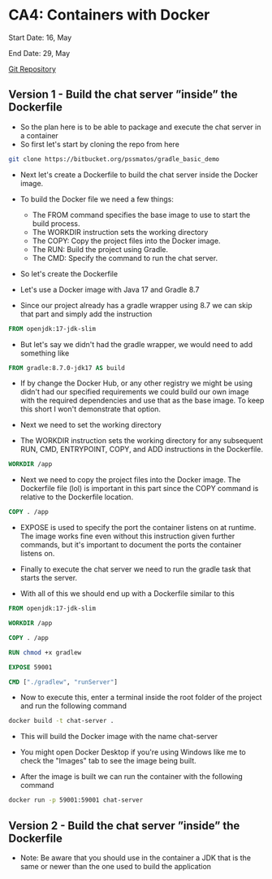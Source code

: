 # CA4: Containers with Docker

Start Date: 16, May

End Date: 29, May

[Git Repository](https://github.com/SwitchQA/devops-23-24-JPE-1222637)

## Version 1 - Build the chat server ”inside” the Dockerfile

* So the plan here is to be able to package and execute the chat server in a container
* So first let's start by cloning the repo from here
```bash
git clone https://bitbucket.org/pssmatos/gradle_basic_demo
```

* Next let's create a Dockerfile to build the chat server inside the Docker image.

* To build the Docker file we need a few things:
  * The FROM command specifies the base image to use to start the build process.
  * The WORKDIR instruction sets the working directory 
  * The COPY: Copy the project files into the Docker image.
  * The RUN: Build the project using Gradle.
  * The CMD: Specify the command to run the chat server.

* So let's create the Dockerfile
* Let's use a Docker image with Java 17 and Gradle 8.7

* Since our project already has a gradle wrapper using 8.7 we can skip that part and simply add the instruction

```Dockerfile
FROM openjdk:17-jdk-slim
```

* But let's say we didn't had the gradle wrapper, we would need to add something like

```Dockerfile
FROM gradle:8.7.0-jdk17 AS build
```

* If by change the Docker Hub, or any other registry we might be using didn't had our specified requirements 
we could build our own image with the required dependencies and use that as the base image.
To keep this short I won't demonstrate that option.

* Next we need to set the working directory
* The WORKDIR instruction sets the working directory for any subsequent 
RUN, CMD, ENTRYPOINT, COPY, and ADD instructions in the Dockerfile.

```Dockerfile
WORKDIR /app
```

* Next we need to copy the project files into the Docker image.
The Dockerfile file (lol) is important in this part since the COPY command is relative to the Dockerfile location.

```Dockerfile
COPY . /app
```

* EXPOSE is used to specify the port the container listens on at runtime.
The image works fine even without this instruction given further commands, but it's important to document 
the ports the container listens on.

* Finally to execute the chat server we need to run the gradle task that starts the server.

* With all of this we should end up with a Dockerfile similar to this

```Dockerfile
FROM openjdk:17-jdk-slim

WORKDIR /app

COPY . /app

RUN chmod +x gradlew

EXPOSE 59001

CMD ["./gradlew", "runServer"]
```

* Now to execute this, enter a terminal inside the root folder of the project and run the following command

```bash 
docker build -t chat-server .
```

* This will build the Docker image with the name chat-server
* You might open Docker Desktop if you're using Windows like me to check the "Images" tab to see the image being built.

* After the image is built we can run the container with the following command

```bash
docker run -p 59001:59001 chat-server
```

## Version 2 - Build the chat server ”inside” the Dockerfile
* Note: Be aware that you should use in the container a JDK that is the same or newer than the one used to build
the application



